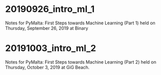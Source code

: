# 20190926_intro_ml_1
Notes for PyMalta: First Steps towards Machine Learning (Part 1) held on Thursday, September 26, 2019 at Binary 

# 20191003_intro_ml_2
Notes for PyMalta: First Steps towards Machine Learning (Part 2) held on Thursday, October 3, 2019 at GiG Beach.